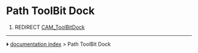 # Path ToolBit Dock
1.  REDIRECT [CAM_ToolBitDock](CAM_ToolBitDock.md)



---
⏵ [documentation index](../README.md) > Path ToolBit Dock
